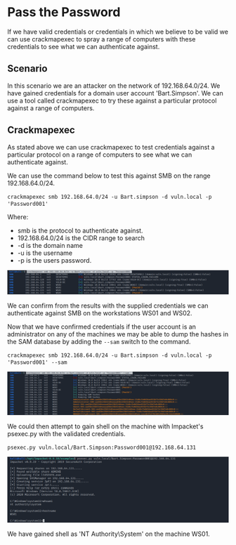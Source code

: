 # Pass the Password

If we have valid credentials or credentials in which we believe to be valid we can use crackmapexec to spray a range of computers with these credentials to see what we can authenticate against.

## Scenario

In this scenario we are an attacker on the network of 192.168.64.0/24. We have gained credentials for a domain user account 'Bart.Simpson'. We can use a tool called crackmapexec to try these against a particular protocol against a range of computers.

## Crackmapexec

As stated above we can use crackmapexec to test credentials against a particular protocol on a range of computers to see what we can authenticate against.

We can use the command below to test this against SMB on the range 192.168.64.0/24.

```
crackmapexec smb 192.168.64.0/24 -u Bart.simpson -d vuln.local -p 'Password001'
```

Where:

* smb is the protocol to authenticate against.
* 192.168.64.0/24 is the CIDR range to search
* \-d is the domain name
* \-u is the username
* \-p is the users password.

![](<../../../../.gitbook/assets/image (1534).png>)

We can confirm from the results with the supplied credentials we can authenticate against SMB on the workstations WS01 and WS02.

Now that we have confirmed credentials if the user account is an administrator on any of the machines we may be able to dump the hashes in the SAM database by adding the `--sam` switch to the command.

```
crackmapexec smb 192.168.64.0/24 -u Bart.simpson -d vuln.local -p 'Password001' --sam
```

![](<../../../../.gitbook/assets/image (1535).png>)

We could then attempt to gain shell on the machine with Impacket's psexec.py with the validated credentials.

```
psexec.py vuln.local/Bart.Simpson:Password001@192.168.64.131
```

![](<../../../../.gitbook/assets/image (1536).png>)

We have gained shell as 'NT Authority\System' on the machine WS01.
